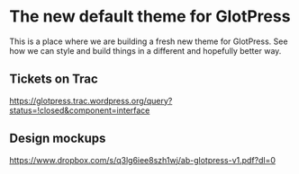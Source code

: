 # The new default theme for GlotPress

This is a place where we are building a fresh new theme for GlotPress. See how we can style and build things in a different and hopefully better way.

## Tickets on Trac ##
https://glotpress.trac.wordpress.org/query?status=!closed&component=interface

## Design mockups ##

https://www.dropbox.com/s/q3lg6iee8szh1wj/ab-glotpress-v1.pdf?dl=0
